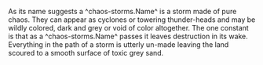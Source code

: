 As its name suggests a ^chaos-storms.Name^ is a storm made of pure chaos. They can appear as cyclones or towering thunder-heads and may be wildly colored, dark and grey or void of color altogether. The one constant is that as a ^chaos-storms.Name^ passes it leaves destruction in its wake. Everything in the path of a storm is utterly un-made leaving the land scoured to a smooth surface of toxic grey sand.
